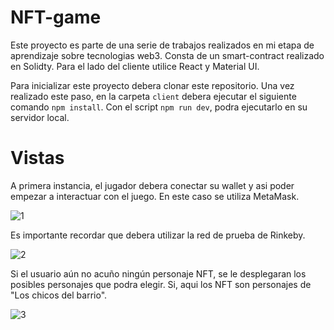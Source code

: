 # NFT-game

Este proyecto es parte de una serie de trabajos realizados en mi etapa de aprendizaje sobre tecnologias web3.
Consta de un smart-contract realizado en Solidty. Para el lado del cliente utilice React y Material UI.

Para inicializar este proyecto debera clonar este repositorio. Una vez realizado este paso, en la carpeta ```client```
debera ejecutar el siguiente comando ```npm install```. Con el script ```npm run dev```, podra ejecutarlo en su servidor local.

# Vistas

A primera instancia, el jugador debera conectar su wallet y asi poder empezar a interactuar con el juego. En este caso
se utiliza MetaMask.

![1](https://user-images.githubusercontent.com/85461971/187517291-4b81f6aa-fd3e-46cd-9c08-1158bad0711a.jpg)

Es importante recordar que debera utilizar la red de prueba de Rinkeby.


![2](https://user-images.githubusercontent.com/85461971/187518309-50216ac4-6f75-4c53-89d8-f7e3e4f4a8e9.jpg)

Si el usuario aún no acuño ningún personaje NFT, se le desplegaran los posibles personajes que podra elegir.
Si, aqui los NFT son personajes de "Los chicos del barrio".

![3](https://user-images.githubusercontent.com/85461971/187519380-f29ca59a-16bc-42b2-9a7f-02f7d1b9ff6a.jpg)

